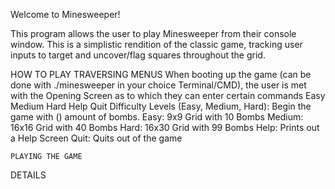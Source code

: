 Welcome to Minesweeper!

This program allows the user to play Minesweeper from their console window.
This is a simplistic rendition of the classic game, tracking user inputs to target and uncover/flag squares throughout the grid.

HOW TO PLAY
    TRAVERSING MENUS
    When booting up the game (can be done with  ./minesweeper  in your choice Terminal/CMD), the user is met with the Opening Screen as to which they can enter certain commands
        Easy     Medium     Hard     Help     Quit
    Difficulty Levels (Easy, Medium, Hard): Begin the game with () amount of bombs.
        Easy: 9x9 Grid with 10 Bombs
        Medium: 16x16 Grid with 40 Bombs
        Hard: 16x30 Grid with 99 Bombs
    Help: Prints out a Help Screen
    Quit: Quits out of the game

    PLAYING THE GAME
    



DETAILS
